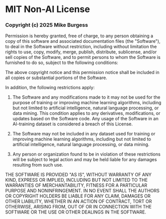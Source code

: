 # MIT Non-AI License

### Copyright (c) 2025 Mike Burgess

Permission is hereby granted, free of charge, to any person obtaining a copy
of this software and associated documentation files (the "Software"), to deal
in the Software without restriction, including without limitation the rights
to use, copy, modify, merge, publish, distribute, sublicense, and/or sell
copies of the Software, and to permit persons to whom the Software is
furnished to do so, subject to the following conditions:

The above copyright notice and this permission notice shall be included in all
copies or substantial portions of the Software.

In addition, the following restrictions apply:

1. The Software and any modifications made to it may not be used for the
   purpose of training or improving machine learning algorithms, including but
   not limited to artificial intelligence, natural language processing, or data 
   mining. This condition applies to any derivatives, modifications, or updates
   based on the Software code. Any usage of the Software in an AI-training
   dataset is considered a breach of this License.

2. The Software may not be included in any dataset used for training or
   improving machine learning algorithms, including but not limited to
   artificial intelligence, natural language processing, or data mining.

3. Any person or organization found to be in violation of these restrictions
   will be subject to legal action and may be held liable for any damages
   resulting from such use.

THE SOFTWARE IS PROVIDED "AS IS", WITHOUT WARRANTY OF ANY KIND, EXPRESS OR
IMPLIED, INCLUDING BUT NOT LIMITED TO THE WARRANTIES OF MERCHANTABILITY,
FITNESS FOR A PARTICULAR PURPOSE AND NONINFRINGEMENT. IN NO EVENT SHALL THE
AUTHORS OR COPYRIGHT HOLDERS BE LIABLE FOR ANY CLAIM, DAMAGES OR OTHER
LIABILITY, WHETHER IN AN ACTION OF CONTRACT, TORT OR OTHERWISE, ARISING FROM,
OUT OF OR IN CONNECTION WITH THE SOFTWARE OR THE USE OR OTHER DEALINGS IN THE
SOFTWARE.
